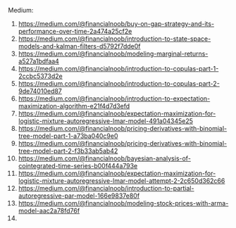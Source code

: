 Medium:
1. https://medium.com/@financialnoob/buy-on-gap-strategy-and-its-performance-over-time-2a474a25cf2e
2. https://medium.com/@financialnoob/introduction-to-state-space-models-and-kalman-filters-d5792f7dde0f
3. https://medium.com/@financialnoob/modeling-marginal-returns-a527a1bdfaa4
4. https://medium.com/@financialnoob/introduction-to-copulas-part-1-2ccbc5373d2e
5. https://medium.com/@financialnoob/introduction-to-copulas-part-2-9de74010ed87
6. https://medium.com/@financialnoob/introduction-to-expectation-maximization-algorithm-e21f4d7d3efd
7. https://medium.com/@financialnoob/expectation-maximization-for-logistic-mixture-autoregressive-lmar-model-491a04345e25
8. https://medium.com/@financialnoob/pricing-derivatives-with-binomial-tree-model-part-1-a73ba040c9e0
9. https://medium.com/@financialnoob/pricing-derivatives-with-binomial-tree-model-part-2-f3b33ab5ab42
10. https://medium.com/@financialnoob/bayesian-analysis-of-cointegrated-time-series-b00f444a793e
11. https://medium.com/@financialnoob/expectation-maximization-for-logistic-mixture-autoregressive-lmar-model-attempt-2-2c650d362c66
12. https://medium.com/@financialnoob/introduction-to-partial-autoregressive-par-model-166e9837e80f
13. https://medium.com/@financialnoob/modeling-stock-prices-with-arma-model-aac2a78fd76f
14. 

